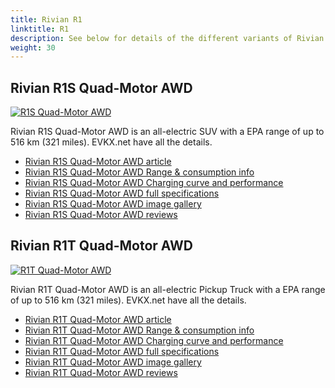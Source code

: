 ```yaml
---
title: Rivian R1
linktitle: R1
description: See below for details of the different variants of Rivian R1
weight: 30
---
```

## Rivian R1S Quad-Motor AWD

[![R1S Quad-Motor AWD](https://media.evkx.net/multimedia/models/rivian/r1/r1s_quad-motor_awd/main_1_st.jpg)](/models/rivian/r1/r1s_quad-motor_awd/)

Rivian R1S Quad-Motor AWD is an all-electric SUV with a EPA range of up to 516 km (321 miles). EVKX.net have all the details. 

- [Rivian R1S Quad-Motor AWD article](/models/rivian/r1/r1s_quad-motor_awd/)
- [Rivian R1S Quad-Motor AWD Range & consumption info](/models/rivian/r1/r1s_quad-motor_awd//rangeandconsumption)
- [Rivian R1S Quad-Motor AWD Charging curve and performance](/models/rivian/r1/r1s_quad-motor_awd//chargingcurve)
- [Rivian R1S Quad-Motor AWD full specifications](/models/rivian/r1/r1s_quad-motor_awd//specifications)
- [Rivian R1S Quad-Motor AWD image gallery](/models/rivian/r1/r1s_quad-motor_awd//gallery)
- [Rivian R1S Quad-Motor AWD reviews](/models/rivian/r1/r1s_quad-motor_awd//reviews)

## Rivian R1T Quad-Motor AWD

[![R1T Quad-Motor AWD](https://media.evkx.net/multimedia/models/rivian/r1/r1s_quad-motor_awd/main_1_st.jpg)](/models/rivian/r1/r1t_quad-motor_awd/)

Rivian R1T Quad-Motor AWD is an all-electric Pickup Truck with a EPA range of up to 516 km (321 miles). EVKX.net have all the details. 

- [Rivian R1T Quad-Motor AWD article](/models/rivian/r1/r1t_quad-motor_awd/)
- [Rivian R1T Quad-Motor AWD Range & consumption info](/models/rivian/r1/r1t_quad-motor_awd//rangeandconsumption)
- [Rivian R1T Quad-Motor AWD Charging curve and performance](/models/rivian/r1/r1t_quad-motor_awd//chargingcurve)
- [Rivian R1T Quad-Motor AWD full specifications](/models/rivian/r1/r1t_quad-motor_awd//specifications)
- [Rivian R1T Quad-Motor AWD image gallery](/models/rivian/r1/r1t_quad-motor_awd//gallery)
- [Rivian R1T Quad-Motor AWD reviews](/models/rivian/r1/r1t_quad-motor_awd//reviews)

